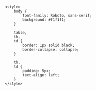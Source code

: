 <html>

<head>
    <script type="text/javascript" src="https://ajax.googleapis.com/ajax/libs/jquery/2.1.0/jquery.min.js"></script>

    <style>
        body {
            font-family: Roboto, sans-serif;
            background: #f1f1f1;
        }

        table,
        th,
        td {
            border: 1px solid black;
            border-collapse: collapse;
        }

        th,
        td {
            padding: 5px;
            text-align: left;
        }
    </style>
</head>

<body onload="getAuthCode();">
    <script type="text/javascript">

        var authCode = getParameterByName('code');
        var errorCode = getParameterByName('error');
        var responseState = getParameterByName('state');
        var errorDescroption = getParameterByName('error_description');
        postPayload =
            "grant_type=authorization_code\n" +
            "&client_id=" + window.opener.client_id + "\n" +
            "&redirect_uri=" + window.opener.redirect_uri + "\n" +
            "&code=" + authCode


        function getAuthCode() {
            getErrorCode(errorCode)
            window.opener.authorization_code = authCode;
            $(".authCode", window.opener.document).text(authCode);
            $("#responseState", window.opener.document).text(responseState);
            $("#tokenPostPayload", window.opener.document).text(postPayload);

        }

        function getErrorCode(err) {
            if (err != "") {
                alert(error_description)
                return
            }
        }

        function getParameterByName(name) {
            name = name.replace(/[\[]/, "\\[").replace(/[\]]/, "\\]");
            var regex = new RegExp("[\\?&]" + name + "=([^&#]*)"),
                results = regex.exec(location.search);
            return results === null ? "" : decodeURIComponent(results[1].replace(/\+/g, " "));
        }




    </script>
    <h2>Authorization Successful.</h2>
    (You can close this window. We'll add the state and authorization code in the address bar of this window to the
    tables on the previous screen.)
</body>

</html>
